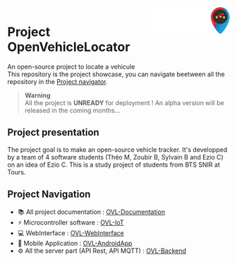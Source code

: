 <a href="https://aimeos.org/">
    <img src="https://raw.githubusercontent.com/eziocangialosi/OVL-Documentation/master/Images/OVL_logo_name_white.png?token=GHSAT0AAAAAAB5FZXWM4SDF3ECU3KUNOZVKZAMLYPQ" alt="OVL logo" title="OVL" align="right" height="60" />
</a>

# Project OpenVehicleLocator
An open-source project to locate a vehicule <br>
This repository is the project showcase, you can navigate beetween all the repository in the [Project navigator](#project-navigation).

> **Warning**<br>
> All the project is **UNREADY** for deployment ! An alpha version will be released in the coming months...

## Project presentation
The project goal is to make an open-source vehicle tracker.
It's developped by a team of 4 software students (Théo M, Zoubir B, Sylvain B and Ezio C) on an idea of Ezio C.
This is a study project of students from BTS SNIR at Tours.

## Project Navigation
- :books: All project documentation : [OVL-Documentation](https://github.com/eziocangialosi/OVL-Documentation)
- :zap: Microcontroller software : [OVL-IoT](https://github.com/eziocangialosi/OVL-IoT)
- :computer: WebInterface : [OVL-WebInterface](https://github.com/eziocangialosi/OVL-WebInterface)
- :iphone: Mobile Application : [OVL-AndroidApp](https://github.com/eziocangialosi/OVL-AndroidApp)
- ⚙ All the server part (API Rest, API MQTT) : [OVL-Backend](https://github.com/eziocangialosi/OVL-Backend)
